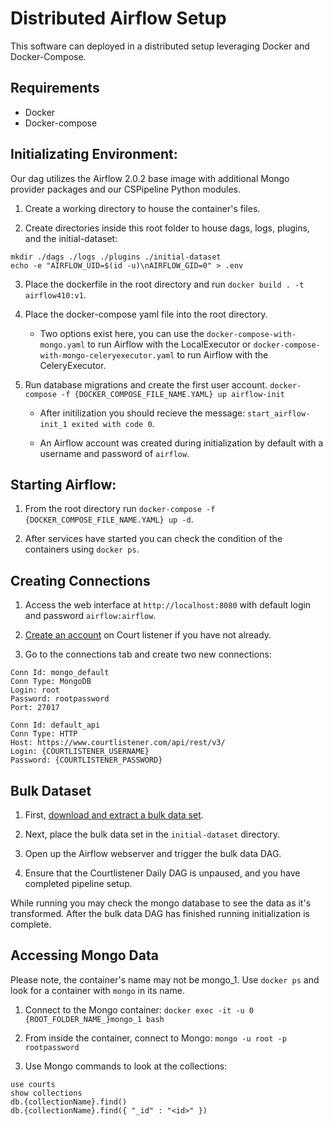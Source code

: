 # Distributed Airflow Setup
This software can deployed in a distributed setup leveraging Docker and Docker-Compose.

## Requirements
- Docker
- Docker-compose

## Initializating Environment:
Our dag utilizes the Airflow 2.0.2 base image with additional Mongo provider packages and our CSPipeline Python modules.

1. Create a working directory to house the container's files.

2. Create directories inside this root folder to house dags, logs, plugins, and the initial-dataset:
```
mkdir ./dags ./logs ./plugins ./initial-dataset
echo -e "AIRFLOW_UID=$(id -u)\nAIRFLOW_GID=0" > .env
```

3. Place the dockerfile in the root directory and run `docker build . -t airflow410:v1`.

4. Place the docker-compose yaml file into the root directory.
	- Two options exist here, you can use the `docker-compose-with-mongo.yaml` to run Airflow with the LocalExecutor or `docker-compose-with-mongo-celeryexecutor.yaml` to run Airflow with the CeleryExecutor. <br/>

5. Run database migrations and create the first user account.
`docker-compose -f {DOCKER_COMPOSE_FILE_NAME.YAML} up airflow-init`
	- After initilization you should recieve the message: `start_airflow-init_1 exited with code 0`.

	- An Airflow account was created during initialization by default with a username and password of `airflow`.

## Starting Airflow:
1. From the root directory run `docker-compose -f {DOCKER_COMPOSE_FILE_NAME.YAML} up -d`.

2. After services have started you can check the condition of the containers using `docker ps`.

## Creating Connections
1. Access the web interface at `http://localhost:8080` with default login and password `airflow:airflow`.

2. [Create an account](https://www.courtlistener.com/register/) on Court listener if you have not already.

3. Go to the connections tab and create two new connections:
```
Conn Id: mongo_default
Conn Type: MongoDB
Login: root
Password: rootpassword
Port: 27017
```
```
Conn Id: default_api
Conn Type: HTTP
Host: https://www.courtlistener.com/api/rest/v3/
Login: {COURTLISTENER_USERNAME}
Password: {COURTLISTENER_PASSWORD}
```

## Bulk Dataset

1. First, [download and extract a bulk data set](https://www.courtlistener.com/api/bulk-info/).

2. Next, place the bulk data set in the `initial-dataset` directory.

3. Open up the Airflow webserver and trigger the bulk data DAG.

4. Ensure that the Courtlistener Daily DAG is unpaused, and you have completed pipeline setup.

While running you may check the mongo database to see the data as it's transformed. After the bulk data DAG has finished running initialization is complete.

## Accessing Mongo Data
Please note, the container's name may not be mongo_1. Use `docker ps` and look for a container with `mongo` in its name.

1. Connect to the Mongo container:
`docker exec -it -u 0 {ROOT_FOLDER_NAME_}mongo_1 bash`

2. From inside the container, connect to Mongo:
`mongo -u root -p rootpassword`

3. Use Mongo commands to look at the collections:
```
use courts
show collections
db.{collectionName}.find()
db.{collectionName}.find({ "_id" : "<id>" })
```
